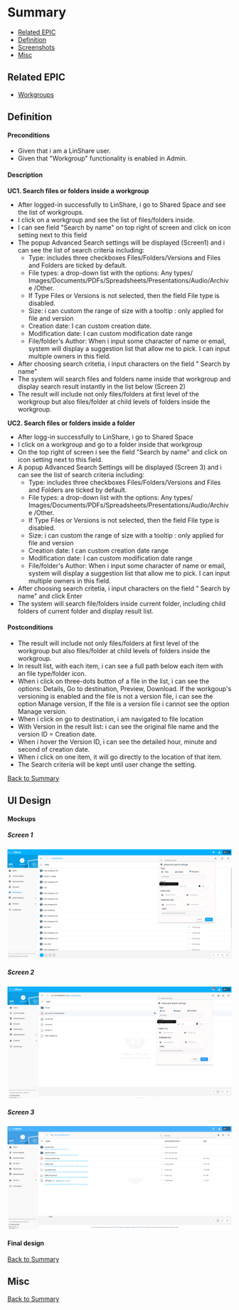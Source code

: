 # Summary

* [Related EPIC](#related-epic)
* [Definition](#definition)
* [Screenshots](#screenshots)
* [Misc](#misc)

## Related EPIC


* [Workgroups](./README.md)

## Definition

#### Preconditions

- Given that i am a LinShare user.
- Given that "Workgroup" functionality is enabled in Admin.

#### Description

**UC1. Search files or folders inside a workgroup**

- After logged-in successfully to LinShare, i go to Shared Space and see the list of workgroups.
- I click on a workgroup and see the list of files/folders inside.
- I can see field "Search by name" on top right of screen and click on icon setting next to this field
- The popup Advanced Search settings will be displayed (Screen1) and i can see the list of search criteria including:
    - Type: includes three checkboxes Files/Folders/Versions and Files and Folders are ticked by default.
    - File types: a drop-down list with the options: Any types/ Images/Documents/PDFs/Spreadsheets/Presentations/Audio/Archive /Other. 
    - If Type Files or Versions is not selected, then the field File type is disabled. 
    - Size: i can custom the range of size with a tooltip : only applied for file and version
    - Creation date: I can custom creation date. 
    - Modification date: I can custom modification date range
    - File/folder's Author: When i input some character of name or email, system will display a suggestion list that allow me to pick. I can input multiple owners in this field.
- After choosing search critetia, i input characters on the field " Search by name"
- The system will search files and folders name  inside that workgroup and display search result instantly in the list below (Screen 2)
- The result will include not only files/folders at first level of the workgroup but also files/folder at child levels of folders inside the workgroup.

**UC2. Search files or folders inside a folder**

- After logg-in successfully to LinShare, i go to Shared Space 
- I click on a workgroup and go to a folder inside that workgroup
- On the top right of screen i see the field "Search by name" and click on icon setting next to this field.
- A popup Advanced Search Settings will be displayed (Screen 3) and i can see the list of search criteria including:
    - Type: includes three checkboxes Files/Folders/Versions and Files and Folders are ticked by default.
    - File types: a drop-down list with the options: Any types/ Images/Documents/PDFs/Spreadsheets/Presentations/Audio/Archive /Other. 
    - If Type Files or Versions is not selected, then the field File type is disabled.
    - Size: i can custom the range of size with a tooltip : only applied for file and version
    - Creation date: I can custom creation date range
    - Modification date: I can custom modification date range
    - File/folder's Author: When i input some character of name or email, system will display a suggestion list that allow me to pick. I can input multiple owners in this field.
- After choosing search critetia, i input characters on the field " Search by name" and click Enter 
- The system will search file/folders inside current folder, including child folders of current folder and display result list.

#### Postconditions

- The result will include not only files/folders at first level of the workgroup but also files/folder at child levels of folders inside the workgroup. 
- In result list, with each item, i can see a full path below each item with an file type/folder icon. 
- When i click on three-dots button of a file in the list, i can see the options: Details, Go to destination, Preview, Download. If the workgoup's versioning is enabled and the file is not a version file, i can see the option Manage version, If the file is a version file i cannot see the option Manage version. 
- When i click on go to destination, i am navigated to file location
- With Version in the result list: i can see the original file name and the version ID = Creation date.
- When i hover the Version ID, i can see the detailed hour, minute and second of creation date. 
- When i click on one item, it will go directly to the location of that item.
- The Search criteria will be kept until user change the setting.

[Back to Summary](#summary)

## UI Design

#### Mockups

##### Screen 1
![screen 1](./mockups/3.1.png)
##### Screen 2
![screen 2](./mockups/3.2.png)
##### Screen 3
![screen 3](./mockups/3.3.png)

#### Final design

[Back to Summary](#summary)
## Misc

[Back to Summary](#summary)
